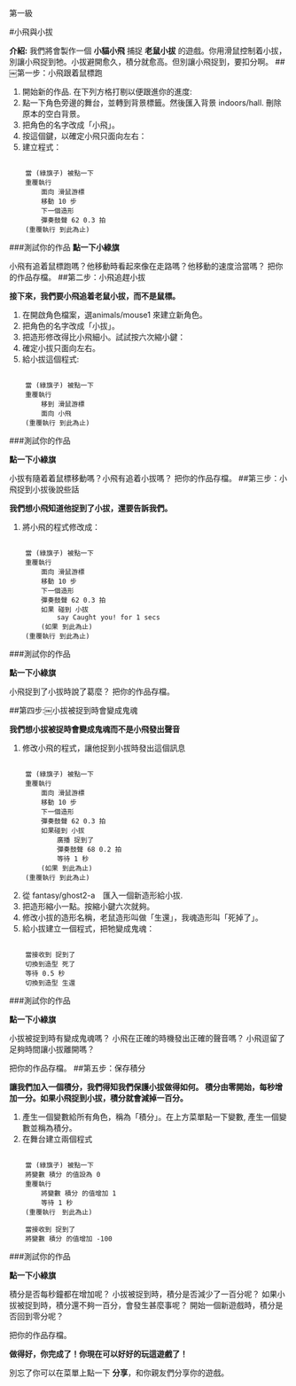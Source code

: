 第一級

#小飛與小拔

__介紹:__
我們將會製作一個 __小貓小飛__ 捕捉 __老鼠小拔__ 的遊戲。你用滑鼠控制着小拔，別讓小飛捉到牠。小拔避開愈久，積分就愈高。但別讓小飛捉到，要扣分啊。
##￼第一步：小飛跟着鼠標跑
1. 開始新的作品.
在下列方格打剔以便跟進你的進度:
2. 點一下角色旁邊的舞台，並轉到背景標籤。然後匯入背景 indoors/hall. 刪除原本的空白背景。
3. 把角色的名字改成「小飛」。
4. 按這個鍵，以確定小飛只面向左右：
5. 建立程式：

```scratch

	當 (綠旗子) 被點一下
	重覆執行
		面向 滑鼠游標
		移動 10 步
		下一個造形
		彈奏鼓聲 62 0.3 拍
	(重覆執行 到此為止)
```
		
###測試你的作品
__點一下小綠旗__

小飛有追着鼠標跑嗎？他移動時看起來像在走路嗎？他移動的速度洽當嗎？
把你的作品存檔。
##第二步：小飛追趕小拔

__接下來，我們要小飛追着老鼠小拔，而不是鼠標。__

1. 在開啟角色檔案，選animals/mouse1 來建立新角色。
2. 把角色的名字改成「小拔」。
3. 把造形修改得比小飛細小。試試按六次縮小鍵：
4. 確定小拔只面向左右。 
5. 給小拔這個程式:


```scratch
	
	當 (綠旗子) 被點一下
	重覆執行
		移到 滑鼠游標
		面向 小飛
	(重覆執行 到此為止)
```
###測試你的作品

__點一下小綠旗__

小拔有隨着着鼠標移動嗎？小飛有追着小拔嗎？
把你的作品存檔。
##第三步：小飛捉到小拔後說些話

__我們想小飛知道他捉到了小拔，還要告訴我們。__

1. 將小飛的程式修改成：

```scratch
	
	當 (綠旗子) 被點一下
	重覆執行
		面向 滑鼠游標
		移動 10 步
		下一個造形
		彈奏鼓聲 62 0.3 拍
		如果 碰到 小拔
			say Caught you! for 1 secs
		(如果 到此為止)
	(重覆執行 到此為止)
```

###測試你的作品

__點一下小綠旗__

小飛捉到了小拔時說了葛麼？
把你的作品存檔。

##第四步:￼小拔被捉到時會變成鬼魂

__我們想小拔被捉時會變成鬼魂而不是小飛發出聲音__

1. 修改小飛的程式，讓他捉到小拔時發出這個訊息

```scratch
	
	當 (綠旗子) 被點一下
	重覆執行
		面向 滑鼠游標
		移動 10 步
		下一個造形
		彈奏鼓聲 62 0.3 拍
		如果碰到 小拔
			廣播 捉到了
			彈奏鼓聲 68 0.2 拍
			等待 1 秒
		(如果 到此為止)
	(重覆執行 到此為止)
```

2. 從 fantasy/ghost2-a　匯入一個新造形給小拔.
3. 把造形縮小一點。按縮小鍵六次就夠。
4. 修改小拔的造形名稱，老鼠造形叫做「生還」，我魂造形叫「死掉了」。
5. 給小拔建立一個程式，把牠變成鬼魂：

```scratch
	
	當接收到 捉到了
	切換到造型 死了
	等待 0.5 秒
	切換到造型 生還
```
	
###測試你的作品

__點一下小綠旗__

小拔被捉到時有變成鬼魂嗎？
小飛在正確的時機發出正確的聲音嗎？
小飛逗留了足夠時間讓小拔離開嗎？

把你的作品存檔。
##第五步：保存積分

__讓我們加入一個積分，我們得知我們保護小拔做得如何。
積分由零開始，每秒增加一分。如果小飛捉到小拔，積分就會減掉一百分。__

1. 產生一個變數給所有角色，稱為「積分」。在上方菜單點一下變數, 產生一個變數並稱為積分。
2. 在舞台建立兩個程式

```scratch
	
	當 (綠旗子) 被點一下
	將變數 積分 的值設為 0
	重覆執行
		將變數 積分 的值增加 1
		等待 1 秒
	(重覆執行　到此為止)
	
	當接收到 捉到了
	將變數 積分 的值增加 -100
```
	
###測試你的作品

__點一下小綠旗__

積分是否每秒鐘都在增加呢？
小拔被捉到時，積分是否減少了一百分呢？
如果小拔被捉到時，積分還不夠一百分，會發生甚麼事呢？
開始一個新遊戲時，積分是否回到零分呢？

把你的作品存檔。

__做得好，你完成了！你現在可以好好的玩這遊戲了！__

別忘了你可以在菜單上點一下 __分享__，和你親友們分享你的遊戲。

